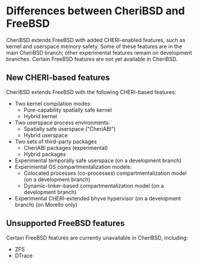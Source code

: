 # Differences between CheriBSD and FreeBSD

CheriBSD extends FreeBSD with added CHERI-enabled features, such as kernel and
userspace memory safety.
Some of these features are in the main CheriBSD branch; other experimental
features  remain on development branches.
Certain FreeBSD features are not yet available in CheriBSD.

## New CHERI-based features

CheriBSD extends FreeBSD with the following CHERI-based features:

- Two kernel compilation modes:
  - Pure-capability spatially safe kernel
  - Hybrid kernel
- Two userspace process environments:
  - Spatially safe userspace ("CheriABI")
  - Hybrid userspace
- Two sets of third-party packages
  - CheriABI packages (experimental)
  - Hybrid packages
- Experimental temporally safe userspace (on a development branch)
- Experimental OS compartmentalization models:
  - Colocated processes (co-processes) compartmentalization model (on a
    development branch)
  - Dynamic-linker-based compartmentalization model (on a development branch)
- Experimental CHERI-extended bhyve hypervisor (on a development branch) (on
  Morello only)

## Unsupported FreeBSD features

Certain FreeBSD features are currently unavailable in CheriBSD, including:

- ZFS
- DTrace
